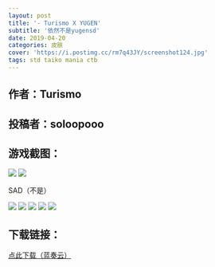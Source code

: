```yaml
---
layout: post
title: '- Turismo X YUGEN'
subtitle: '依然不是yugensd'
date: 2019-04-20
categories: 皮肤
cover: 'https://i.postimg.cc/rm7q43JY/screenshot124.jpg'
tags: std taiko mania ctb
---
```


## 作者：Turismo

## 投稿者：soloopooo

## 游戏截图：

<img src="https://i.postimg.cc/YqGpprpK/screenshot119.jpg">

<img src="https://i.postimg.cc/90vH49W3/screenshot120.jpg">

SAD（不是）

<img src="https://i.postimg.cc/rFrLBfJq/screenshot121.jpg">

<img src="https://i.postimg.cc/056QNdfB/screenshot122.jpg">

<img src="https://i.postimg.cc/m2CgYLK3/screenshot123.jpg">

<img src="https://i.postimg.cc/rm7q43JY/screenshot124.jpg">

<img src="https://i.postimg.cc/sDY3BnZw/screenshot125.jpg">


## 下载链接：

[点此下载（蓝奏云）](https://www.lanzous.com/i3ssmfg)